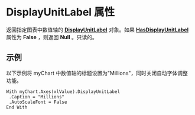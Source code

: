 
# DisplayUnitLabel 属性

返回指定图表中数值轴的 **[DisplayUnitLabel](1d8f0340-1760-295a-2c4e-92709d1deabc.md)** 对象。如果 **[HasDisplayUnitLabel](5093286f-53ff-3c56-d047-7b6a92d2b7d6.md)** 属性为 **False** ，则返回 **Null** 。只读的。


## 示例

以下示例将 myChart 中数值轴的标题设置为"Millions"，同时关闭自动字体调整功能。


```
With myChart.Axes(xlValue).DisplayUnitLabel 
 .Caption = "Millions" 
 .AutoScaleFont = False 
End With
```

